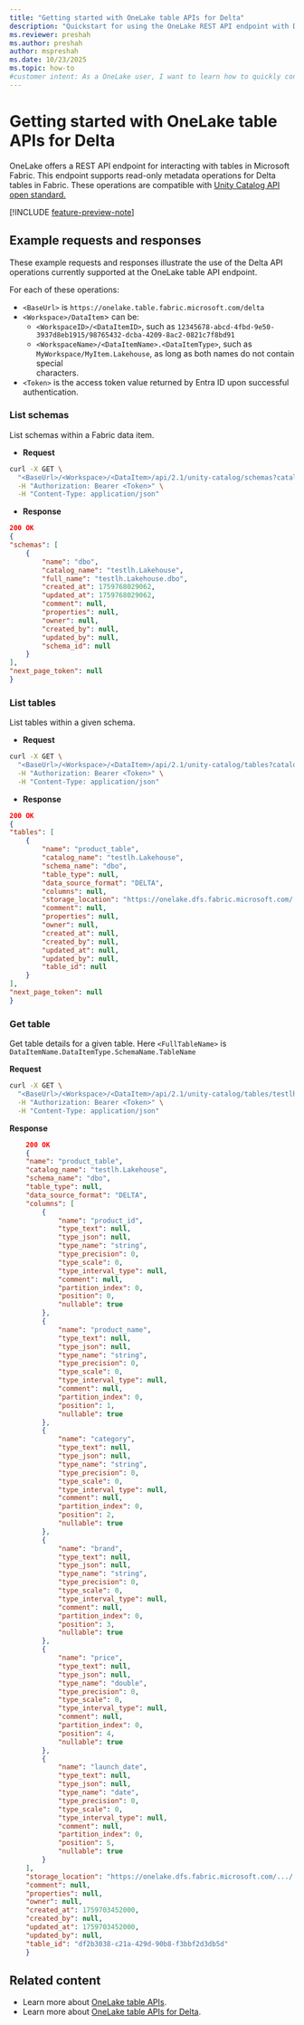 ```yaml
---
title: "Getting started with OneLake table APIs for Delta"
description: "Quickstart for using the OneLake REST API endpoint with Delta APIs in Microsoft Fabric."
ms.reviewer: preshah
ms.author: preshah
author: mspreshah
ms.date: 10/23/2025
ms.topic: how-to
#customer intent: As a OneLake user, I want to learn how to quickly configure my tools and applications to connect to OneLake table APIs using the Delta standard, so that I can access, explore, and interact with my Fabric data using familiar open-source clients and libraries.
---
```


# Getting started with OneLake table APIs for Delta

OneLake offers a REST API endpoint for interacting with tables in Microsoft Fabric. This endpoint supports read-only metadata operations for Delta tables in Fabric. These operations are compatible with [Unity Catalog API open standard.](https://github.com/unitycatalog/unitycatalog/tree/main/api)

[!INCLUDE [feature-preview-note](../../includes/feature-preview-note.md)]

## Example requests and responses

These example requests and responses illustrate the use of the Delta API operations currently supported at the OneLake table API endpoint. 

For each of these operations:
- `<BaseUrl>` is `https://onelake.table.fabric.microsoft.com/delta`
- `<Workspace>/DataItem`> can be:
    - `<WorkspaceID>/<DataItemID>`, such as `12345678-abcd-4fbd-9e50-3937d8eb1915/98765432-dcba-4209-8ac2-0821c7f8bd91`
    - `<WorkspaceName>/<DataItemName>.<DataItemType>`, such as `MyWorkspace/MyItem.Lakehouse`, as long as both names do not contain special  
       characters.
- `<Token>` is the access token value returned by Entra ID upon successful authentication.

### List schemas

List schemas within a Fabric data item.

- **Request**

```bash
curl -X GET \
  "<BaseUrl>/<Workspace>/<DataItem>/api/2.1/unity-catalog/schemas?catalog_name=testlh.Lakehouse" \
  -H "Authorization: Bearer <Token>" \
  -H "Content-Type: application/json"
```

- **Response**

```json
200 OK
{
"schemas": [
	{
		"name": "dbo",
		"catalog_name": "testlh.Lakehouse",
        "full_name": "testlh.Lakehouse.dbo",
		"created_at": 1759768029062,
		"updated_at": 1759768029062,
		"comment": null,
		"properties": null,
		"owner": null,
		"created_by": null,
		"updated_by": null,
		"schema_id": null
	}
],
"next_page_token": null
}
```
### List tables

List tables within a given schema.

- **Request**

```bash
curl -X GET \
  "<BaseUrl>/<Workspace>/<DataItem>/api/2.1/unity-catalog/tables?catalog_name=testlh.Lakehouse&schema_name=dbo" \
  -H "Authorization: Bearer <Token>" \
  -H "Content-Type: application/json"
```

- **Response**

```json
200 OK
{
"tables": [
    {
        "name": "product_table",
        "catalog_name": "testlh.Lakehouse",
        "schema_name": "dbo",
        "table_type": null,
        "data_source_format": "DELTA",
        "columns": null,
        "storage_location": "https://onelake.dfs.fabric.microsoft.com/.../.../Tables/product_table",
        "comment": null,
        "properties": null,
        "owner": null,
        "created_at": null,
        "created_by": null,
        "updated_at": null,
        "updated_by": null,
        "table_id": null
    }
],
"next_page_token": null
}
```

### Get table

Get table details for a given table. Here `<FullTableName>` is `DataItemName.DataItemType.SchemaName.TableName`

**Request**

```bash
curl -X GET \
  "<BaseUrl>/<Workspace>/<DataItem>/api/2.1/unity-catalog/tables/testlh.Lakehouse.dbo.product_table" \
  -H "Authorization: Bearer <Token>" \
  -H "Content-Type: application/json"
```

**Response**

```json
    200 OK
    {
	"name": "product_table",
	"catalog_name": "testlh.Lakehouse",
	"schema_name": "dbo",
	"table_type": null,
	"data_source_format": "DELTA",
	"columns": [
		{
			"name": "product_id",
			"type_text": null,
			"type_json": null,
			"type_name": "string",
			"type_precision": 0,
			"type_scale": 0,
			"type_interval_type": null,
			"comment": null,
			"partition_index": 0,
			"position": 0,
			"nullable": true
		},
		{
			"name": "product_name",
			"type_text": null,
			"type_json": null,
			"type_name": "string",
			"type_precision": 0,
			"type_scale": 0,
			"type_interval_type": null,
			"comment": null,
			"partition_index": 0,
			"position": 1,
			"nullable": true
		},
		{
			"name": "category",
			"type_text": null,
			"type_json": null,
			"type_name": "string",
			"type_precision": 0,
			"type_scale": 0,
			"type_interval_type": null,
			"comment": null,
			"partition_index": 0,
			"position": 2,
			"nullable": true
		},
		{
			"name": "brand",
			"type_text": null,
			"type_json": null,
			"type_name": "string",
			"type_precision": 0,
			"type_scale": 0,
			"type_interval_type": null,
			"comment": null,
			"partition_index": 0,
			"position": 3,
			"nullable": true
		},
		{
			"name": "price",
			"type_text": null,
			"type_json": null,
			"type_name": "double",
			"type_precision": 0,
			"type_scale": 0,
			"type_interval_type": null,
			"comment": null,
			"partition_index": 0,
			"position": 4,
			"nullable": true
		},
		{
			"name": "launch_date",
			"type_text": null,
			"type_json": null,
			"type_name": "date",
			"type_precision": 0,
			"type_scale": 0,
			"type_interval_type": null,
			"comment": null,
			"partition_index": 0,
			"position": 5,
			"nullable": true
		}
	],
	"storage_location": "https://onelake.dfs.fabric.microsoft.com/.../.../Tables/product_table",
	"comment": null,
	"properties": null,
	"owner": null,
	"created_at": 1759703452000,
	"created_by": null,
	"updated_at": 1759703452000,
	"updated_by": null,
	"table_id": "df2b3038-c21a-429d-90b8-f3bbf2d3db5d"
    }
```

## Related content

- Learn more about [OneLake table APIs](./table-apis-overview.md). 
- Learn more about [OneLake table APIs for Delta](./delta-table-apis-overview.md).